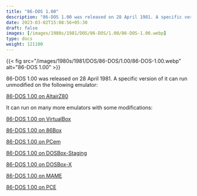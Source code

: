 ```yaml
---
title: "86-DOS 1.00"
description: "86-DOS 1.00 was released on 28 April 1981. A specific version of it can run unmodified on the following emulator:"
date: 2023-03-02T15:08:56+05:30
draft: false
images: [/images/1980s/1981/DOS/86-DOS/1.00/86-DOS-1.00.webp]
type: docs
weight: 121100
---
```


{{< fig src="/images/1980s/1981/DOS/86-DOS/1.00/86-DOS-1.00.webp" alt="86-DOS 1.00" >}}

86-DOS 1.00 was released on 28 April 1981. A specific version of it can run unmodified on the following emulator:

<section class="section section-sm">
  <div class="container">
    <div class="row justify-content-center text-center">
      <div class="col-lg-5">
        <p><a class="btn btn-primary btn-md px-4 mb-1" href="altairz80/" role="button">86-DOS 1.00 on AltairZ80</a></p>
      </div>
    </div>
  </div>
</section>

It can run on many more emulators with some modifications:

<section class="section section-sm">
  <div class="container">
    <div class="row justify-content-center text-center">
      <div class="col-lg-5">
        <p><a class="btn btn-primary btn-md px-4 mb-1" href="virtualbox/" role="button">86-DOS 1.00 on VirtualBox</a></p>
      </div>
      <div class="col-lg-5">
        <p><a class="btn btn-primary btn-md px-4 mb-1" href="86box/" role="button">86-DOS 1.00 on 86Box</a></p>
      </div>
      <div class="col-lg-5">
        <p><a class="btn btn-primary btn-md px-4 mb-1" href="pcem/" role="button">86-DOS 1.00 on PCem</a></p>
      </div>
      <div class="col-lg-5">
        <p><a class="btn btn-primary btn-md px-4 mb-1" href="dosbox-staging/" role="button">86-DOS 1.00 on DOSBox-Staging</a></p>
      </div>
      <div class="col-lg-5">
        <p><a class="btn btn-primary btn-md px-4 mb-1" href="dosbox-x/" role="button">86-DOS 1.00 on DOSBox-X</a></p>
      </div>
      <div class="col-lg-5">
        <p><a class="btn btn-primary btn-md px-4 mb-1" href="mame/" role="button">86-DOS 1.00 on MAME</a></p>
      </div>
      <div class="col-lg-5">
        <p><a class="btn btn-primary btn-md px-4 mb-1" href="pce/" role="button">86-DOS 1.00 on PCE</a></p>
      </div>
    </div>
  </div>
</section>
